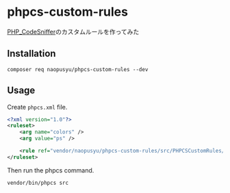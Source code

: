 # phpcs-custom-rules

[PHP_CodeSniffer](https://github.com/PHPCSStandards/PHP_CodeSniffer/)のカスタムルールを作ってみた

## Installation

```
composer req naopusyu/phpcs-custom-rules --dev
```

## Usage

Create `phpcs.xml` file.

```xml
<?xml version="1.0"?>
<ruleset>
    <arg name="colors" />
    <arg value="ps" />

    <rule ref="vendor/naopusyu/phpcs-custom-rules/src/PHPCSCustomRules/ruleset.xml"/>
</ruleset>
```

Then run the phpcs command.

```
vendor/bin/phpcs src
```
